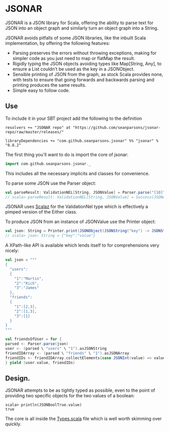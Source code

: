 # JSONAR

JSONAR is a JSON library for Scala, offering the ability to parse text for JSON into an object graph and similarly turn an object graph into a String.

JSONAR avoids pitfalls of some JSON libraries, like the inbuilt Scala implementation, by offering the following features:

* Parsing preserves the errors without throwing exceptions, making for simpler code as you just need to map or flatMap the result.
* Rigidly typing the JSON objects avoiding types like Map[String, Any], to ensure a List couldn't be used as the key in a JSONObject.
* Sensible printing of JSON from the graph, as stock Scala provides none, with tests to ensure that going forwards and backwards parsing and printing produces the same results.
* Simple easy to follow code.

## Use

To include it in your SBT project add the following to the definition

    resolvers += "JSONAR repo" at "https://github.com/seanparsons/jsonar-repo/raw/master/releases/"
    
    libraryDependencies += "com.github.seanparsons.jsonar" %% "jsonar" % "0.8.2"

The first thing you'll want to do is import the core of jsonar:

```scala
import com.github.seanparsons.jsonar._
```
This includes all the necessary implicits and classes for convenience.
    
To parse some JSON use the Parser object:

```scala
val parseResult: ValidationNEL[String, JSONValue] = Parser.parse("[10]")
// scala> parseResult: ValidationNEL[String, JSONValue] = Success(JSONArray(Vector(JSONInt(10))))
```
JSONAR uses [Scalaz](http://code.google.com/p/scalaz/) for the ValidationNel type which is effectively a pimped version of the Either class.

To produce JSON from an instance of JSONValue use the Printer object:

```scala
val json: String = Printer.print(JSONObject(JSONString("key") -> JSONString("value")))
// scala> json: String = {"key":"value"}
```

A XPath-like API is available which lends itself to for comprehensions very nicely:
```scala
val json = """
{
  "users":
  {
    "1":"Martin",
    "2":"Rich",
    "3":"James"
  },
  "friends":
  {
    "1":[2,3],
    "2":[1,3],
    "3":[1]
  }
}
"""

val friendsOfUser = for {
parsed <- Parser.parse(json)
user <- (parsed \ "users" \ "1").asJSONString
friendIDArray <- (parsed \ "friends" \ "1").asJSONArray
friendIDs <- friendIDArray.collectElements{case JSONInt(value) => value}
} yield (user.value, friendIDs)
```
    
## Design.

JSONAR attempts to be as tightly typed as possible, even to the point of providing two specific objects for the two values of a boolean:

    scala> println(JSONBoolTrue.value)
    true

The core is all inside the [Types.scala](https://github.com/seanparsons/jsonar/blob/master/src/main/scala/com/github/seanparsons/jsonar/Types.scala) file which is well worth skimming over quickly.